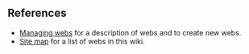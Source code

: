 ## References	

* [Managing webs](/devwiki/bin/edit/NopHttps/HOST_SUBDOMAIN-80-KATACODA_HOST/environments/katacoda/com/foswiki/System/ManagingWebs?topicparent=KatacodaCourses/Foswiki1/Webs.ScenarioStep04 "Create this topic") for a description of webs and to create new webs.
* [Site map](/devwiki/bin/edit/NopHttps/HOST_SUBDOMAIN-80-KATACODA_HOST/environments/katacoda/com/foswiki/System/SiteMap?topicparent=KatacodaCourses/Foswiki1/Webs.ScenarioStep04 "Create this topic") for a list of webs in this wiki.